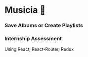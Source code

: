 # Musicia :notebook:
### Save Albums or Create Playlists
### Internship Assessment
Using React, React-Router, Redux
